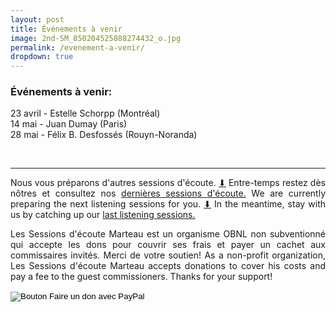 ```yaml
---
layout: post
title: Événements à venir
image: 2nd-SM_850204525888274432_o.jpg
permalink: /evenement-a-venir/
dropdown: true
---
```



<!--   
  <center>
    
    <h6> <a href="https://sessionsmarteau.com/session-virtuelle"> Joignez-nous sur ZOOM (en STEREO) / Join us on ZOOM (in STEREO)</a></h6>
<center> N’hésitez pas à interagir et poser vos questions dans le chat.

<hr>

  
<DIV align="left">
  
Les Sessions d'écoute Marteau et le <a href="https://www.cmcquebec.ca" > Centre de musique canadienne au Québec </a> présentent : Marcelle Deschênes, pionnière de la musique électroacoustique.

<br>
<br>

Née en 1939 à Price, <a href="http://1443.sydneyplus.com/final/Portal/Composer-Showcase.aspx?component=AAIL&record=007afb47-8c9b-4f20-9d4c-4641ff9471d0&lang=fr-CA" > Marcelle Deschênes </a> a fondé en 1980, le tout premier programme de composition électroacoustique de la faculté de musique de l’Université de Montréal. Par son implication dans le milieu et l’originalité de sa démarche, elle a aussi su se démarquer, notamment par ses méga-spectacles multimédia…tous créés à une époque où le terme n’était même pas encore utilisé !


<br>
<br>

Elle a fortement marqué toute une génération de compositeurs et compositrices de musique acousmatique.

<br>
<br>

<a href="http://1443.sydneyplus.com/final/Portal/Composer-Showcase.aspx?component=AAIL&record=5f6ed516-0771-4e67-9d4f-69d25c790340&lang=fr-CA" > Roxanne Turcotte</a>, Gilles Gobeil, Robert Normandeau, Michel Smith, Stéphane Roy, Michel Tétreault et Mario Rodrigue (décédé) ont fait partie de ses étudiant.e.s.  Ses connaissances, sa sagesse et sa perspicacité à repérer les élèves doués en ont fait un professeur remarquable et recherché.  Sa pratique artistique, très aboutie, lui a valu de nombreux prix et une reconnaissance mondiale.

<br>
<br>

Par cette session virtuelle en mode confinement, nous recevons la compositrice Roxanne Turcotte et le chercheur indépendant <a href="https://soundcloud.com/mario-gauthier-295" > Mario Gauthier</a>, qui discuteront de l'œuvre de Marcelle Deschênes. Une discussion ouverte au grand public suivra l’heure d’écoute.

<br>
<br>

Les sessions d'écoute Marteau réhabilitent l'écoute de la musique dans un espace où le public peut se détendre et s’immerger dans pièces musicales sélectionnées avec soin par des commissaires invités. Bienvenue à toutes et à tous !

<br>
<br>

La session sera présentée sur Zoom (le lien sera disponible ici quelques minutes avant la session de 19h.) <a href="https://www.facebook.com/events/140024488034651/" > Page Facebook de l'événement </a>
</DIV>

<hr>

<DIV align="center">
<a href="https://sessionsmarteau.com/uploads/session-009/program/Sessions-Marteau-009-Programme.pdf" download>[Télécharger le programme ici / Download the program here] </a>
</DIV>
<hr>


  <center>
    
    <h6> <a href="https://sessionsmarteau.com/session-virtuelle"> Joignez-nous sur ZOOM (en STEREO) / Join us on ZOOM (in STEREO)</a></h6>
<center> N’hésitez pas interagir et poser vos questions.

<hr>





<DIV align="justify">
À noter que la liste de lecture sera disponible dès le lendemain sur nos plateformes de <a href="https://sessionsmarteau.com/musique/#podcasts"> podcasts.</a> 
-->
  
### Événements à venir:

23 avril - Estelle Schorpp (Montréal)
<br>
14 mai - Juan Dumay (Paris)
<br>
28 mai - Félix B. Desfossés (Rouyn-Noranda)

<br>
<hr>
</DIV>

<DIV align="justify">
Nous vous préparons d'autres sessions d'écoute. <a href="https://gmail.us20.list-manage.com/subscribe/post?u=698e7b941cdf206ea63f5a5b7&id=0677e98a6a"> ⬇</a> Entre-temps restez dès nôtres et consultez nos
<a href="https://sessionsmarteau.com/sessions-passes/" target="_blank"> dernières sessions d'écoute.</a> We are currently preparing the next listening sessions for you. <a href="https://gmail.us20.list-manage.com/subscribe/post?u=698e7b941cdf206ea63f5a5b7&id=0677e98a6a"> ⬇</a> In the meantime, stay with us by catching up our
<a href="https://sessionsmarteau.com/sessions-passes/" target="_blank"> last listening sessions.
</a>



Les Sessions d'écoute Marteau est un organisme OBNL non subventionné qui accepte les dons pour couvrir ses frais et payer un cachet aux commissaires invités. Merci de votre soutien! As a non-profit organization, Les Sessions d'écoute Marteau accepts donations to cover his costs and pay a fee to the guest commissioners. Thanks for your support! <form action="https://www.paypal.com/cgi-bin/webscr" method="post" target="_top">
<input type="hidden" name="cmd" value="_s-xclick" />
<input type="hidden" name="hosted_button_id" value="ZMNY6HYBJTQLL" />
<input type="image" src="https://www.paypalobjects.com/fr_CA/i/btn/btn_donate_SM.gif" border="0" name="submit" title="Aider un organisme OBNL non subventionné!" alt="Bouton Faire un don avec PayPal" />
<img alt="" border="0" src="https://www.paypal.com/fr_CA/i/scr/pixel.gif" width="1" height="1" />
</form>
</DIV>


